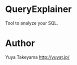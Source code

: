 QueryExplainer
==============

Tool to analyze your SQL.

Author
======

Yuya Takeyama
http://yuyat.jp/
